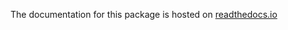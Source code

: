 The documentation for this package is hosted on [readthedocs.io](https://alliance-platform.readthedocs.io/en/latest/core.html)
